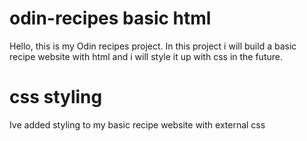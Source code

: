 # odin-recipes basic html
Hello, this is my Odin recipes project. In this project i will build a basic recipe website with html and i will style it up with css in the future.
# css styling
Ive added styling to my basic recipe website with external css